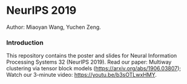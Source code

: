 # NeurIPS 2019
Author: Miaoyan Wang, Yuchen Zeng.

### Introduction
This repository contains the poster and slides for Neural Information Processing Systems 32 (NeurIPS 2019).
Read our paper: Multiway clustering via tensor block models (https://arxiv.org/abs/1906.03807);
Watch our 3-minute video: https://youtu.be/b3sOTLwxHMY.
